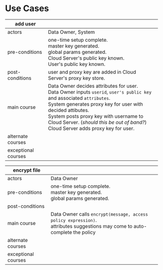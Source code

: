 # Use Cases

|add user||
|---|---|
|actors|Data Owner, System|
|pre-conditions|one-time setup complete.<br>master key generated.<br>global params generated.<br>Cloud Server's public key known.<br>User's public key known.
|post-conditions|user and proxy key are added in Cloud Server's proxy key store.|
|main course|Data Owner decides attributes for user.<br>Data Owner inputs `userid`, `user's public key` and associated `attributes`.<br>System generates proxy key for user with decided attibutes.<br>System posts proxy key with username to Cloud Server. (*should this be out of band?*)<br>Cloud Server adds proxy key for user.|
|alternate courses|
|exceptional courses|

|encrypt file||
|---|---|
|actors|Data Owner|
|pre-conditions|one-time setup complete.<br>master key generated.<br>global params generated.
|post-conditions|
|main course|Data Owner calls `encrypt(message, access policy expression)`.<br>attributes suggestions may come to auto-complete the policy|
|alternate courses|
|exceptional courses|

